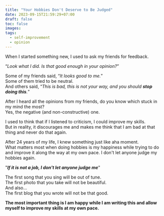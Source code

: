 ```yaml
---
title: "Your Hobbies Don't Deserve to Be Judged"
date: 2023-09-15T21:59:29+07:00
draft: false
toc: false
images:
tags: 
  - self-improvement
  - opinion
---
```


When I started something new, I used to ask my friends for feedback.

“*Look what I did. Is that good enough in your opinion?*”

Some of my friends said, “*It looks good to me.*”  
Some of them tried to be neutral.  
And others said, “*This is bad, this is not your way, and you should **stop doing this**.*”

After I heard all the opinions from my friends, do you know which stuck in my mind the most?  
Yes, the negative (and non-constructive) one.

I used to think that if I listened to criticism, I could improve my skills.  
But in reality, it discourages me and makes me think that I am bad at that thing and never do that again.

After 24 years of my life, I knew something just like aha moment.  
What matters most when doing hobbies is my happiness while trying to do and improve it along the way at my own pace.
I don't let anyone judge my hobbies again.

"***If it is not a job, I don't let anyone judge me***"

The first song that you sing will be out of tune.  
The first photo that you take will not be beautiful.  
And also...  
The first blog that you wrote will not be that good.  

**The most important thing is I am happy while I am writing this and allow myself to improve my skills at my own pace.**